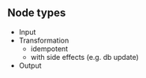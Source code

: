 ##  Node types

- Input
- Transformation
  - idempotent
  - with side effects (e.g. db update)
- Output

